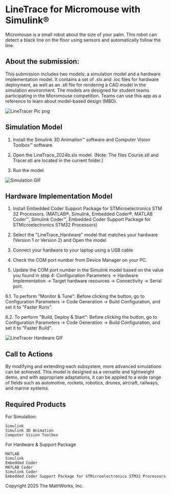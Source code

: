 # LineTrace for Micromouse with Simulink&reg;

Micromouse is a small robot about the size of your palm.
This robot can detect a black line on the floor using sensors and automatically follow the line.


## About the submission:

This submission includes two models: a simulation model and a hardware implementation model. It contains a set of .slx and .ioc files for hardware deployment, as well as an .stl file for rendering a CAD model in the simulation environment. The models are designed for student teams participating in the Micromouse competition. Teams can use this app as a reference to learn about model-based design (MBD).

![LineTracer Pic png](https://gitlab.com/NobuIijima/LineTracer2/-/raw/main/ImageForGit/Pic.png)

## Simulation Model

1. Install the Simulink 3D Animation&trade; software and Computer Vision Toolbox&trade; software.

2. Open the LineTrace_2024b.slx model.
(Note: The files Course.stl and Tracer.stl are located in the current folder.)

3. Run the model.

![Simulation GIF](https://gitlab.com/NobuIijima/LineTracer2/-/raw/main/ImageForGit/Simulation_Gif.gif)

## Hardware Implementation Model

1. Install Embedded Coder Support Package for STMicroelectronics STM 32 Processors.
	(MATLAB&reg;, Simulink, Embedded Coder&reg;, MATLAB Coder&trade;, Simulink Coder&trade;, Embedded Coder Support Package for STMicroelectronics STM32 Processors)
2. Select the "LineTrace_Hardware" model that matches your hardware (Version 1 or Version 2) and Open the model

3. Connect your hardware to your laptop using a USB cable

4. Check the COM port number from Device Manager on your PC.

5. Update the COM port number in the Simulink model based on the value you found in step 4:
Configuration Parameters → Hardware Implementation → Target hardware resources → Connectivity → Serial port.

6.1. To perform "Monitor & Tune":
Before clicking the button, go to
Configuration Parameters → Code Generation → Build Configuration,
and set it to "Faster Runs".

6.2. To perform "Build, Deploy & Start":
Before clicking the button, go to
Configuration Parameters → Code Generation → Build Configuration,
and set it to "Faster Build".

![LineTracer Hardware GIF](https://gitlab.com/NobuIijima/LineTracer2/-/raw/main/ImageForGit/Hardware_Git.gif)

## Call to Actions
By modifying and extending each subsystem, more advanced simulations can be achieved. This model is designed as a versatile and lightweight demo, and with appropriate adaptations, it can be applied to a wide range of fields such as automotive, rockets, robotics, drones, aircraft, railways, and marine systems.

## Required Products

For Simulation:

	Simulink
	Simulink 3D Animation
	Computer Vision Toolbox

For Hardware & Support Package

	MATLAB
	Simulink
	Embedded Coder
	MATLAB Coder
	Simulink Coder
	Embedded Coder Support Package for STMicroelectronics STM32 Processors

Copyright 2025 The MathWorks, Inc.
